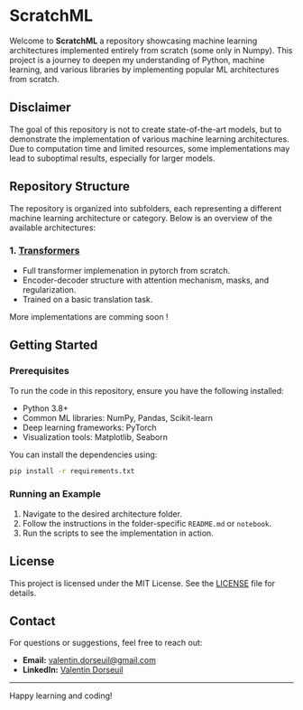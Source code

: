 # ScratchML

Welcome to **ScratchML** a repository showcasing machine learning architectures implemented entirely from scratch (some only in Numpy). This project is a journey to deepen my understanding of Python, machine learning, and various libraries by implementing popular ML architectures from scratch.

## Disclaimer

The goal of this repository is not to create state-of-the-art models, but to demonstrate the implementation of various machine learning architectures. Due to computation time and limited resources, some implementations may lead to suboptimal results, especially for larger models.

## Repository Structure

The repository is organized into subfolders, each representing a different machine learning architecture or category. Below is an overview of the available architectures:

### 1. [Transformers](./transformers/)
- Full transformer implemenation in pytorch from scratch.
- Encoder-decoder structure with attention mechanism, masks, and regularization.
- Trained on a basic translation task.

<!-- ### 2. [Neural Networks](./neural_networks/)
- Basic feedforward neural networks just using numpy.
- Backpropagation algorithm implementation from scratch, with optimizer implementation.
- Trained and evaluated on MNIST. -->

<!-- ### 2. [Convolutional Neural Networks (CNNs)](./cnns/)
- Basic convolutional layers
- Pooling layers
- CNN architectures like LeNet, AlexNet, and more

### 3. [Recurrent Neural Networks (RNNs)](./rnns/)
- Vanilla RNNs
- LSTMs and GRUs
- Sequence-to-sequence models -->



More implementations are comming soon !
<!-- ### 5. [Generative Models](./generative_models/)
- Variational Autoencoders (VAEs)
- Generative Adversarial Networks (GANs)
- Normalizing Flows -->

<!-- ### 6. [Graph Neural Networks (GNNs)](./gnns/)
- Graph Convolutional Networks (GCNs)
- Graph Attention Networks (GATs)
- Applications to node classification and graph embeddings

### 7. [Reinforcement Learning Architectures](./reinforcement_learning/)
- Deep Q-Networks (DQN)
- Policy Gradient methods
- Actor-Critic models -->

## Getting Started

### Prerequisites

To run the code in this repository, ensure you have the following installed:

- Python 3.8+
- Common ML libraries: NumPy, Pandas, Scikit-learn
- Deep learning frameworks: PyTorch
- Visualization tools: Matplotlib, Seaborn

You can install the dependencies using:
```bash
pip install -r requirements.txt
```

### Running an Example
1. Navigate to the desired architecture folder.
2. Follow the instructions in the folder-specific `README.md` or `notebook`.
3. Run the scripts to see the implementation in action.

<!--## Contributing
Contributions are welcome! If you want to add a new architecture or improve an existing one, please follow these steps:

1. Fork the repository.
2. Create a new branch: `git checkout -b feature/YourFeatureName`.
3. Commit your changes: `git commit -m 'Add your feature'`.
4. Push to the branch: `git push origin feature/YourFeatureName`.
5. Submit a pull request.-->

## License
This project is licensed under the MIT License. See the [LICENSE](./LICENSE) file for details.

## Contact
For questions or suggestions, feel free to reach out:
- **Email:** valentin.dorseuil@gmail.com
- **LinkedIn:** [Valentin Dorseuil](https://linkedin.com/in/valentin-dorseuil)

---

Happy learning and coding!
